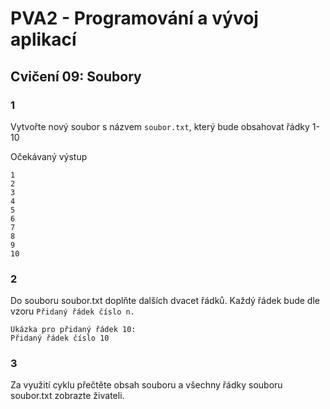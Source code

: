 # PVA2 - Programování a vývoj aplikací
## Cvičení 09: Soubory

### 1
Vytvořte nový soubor s názvem `soubor.txt`, který bude obsahovat řádky 1-10

Očekávaný výstup
```
1
2
3
4
5
6
7
8
9
10
```

### 2
Do souboru soubor.txt doplňte dalších dvacet řádků. Každý řádek bude dle vzoru `Přidaný řádek číslo n.`
```
Ukázka pro přidaný řádek 10:
Přidaný řádek číslo 10
``` 


### 3
Za využití cyklu přečtěte obsah souboru a všechny řádky souboru soubor.txt zobrazte živateli.
